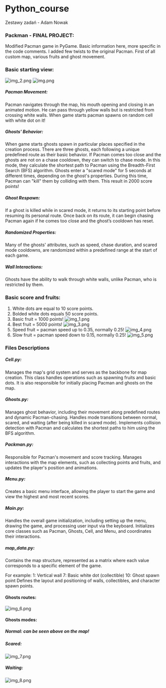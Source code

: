 # Python_course

Zestawy zadań - Adam Nowak 

### Packman - FINAL PROJECT: 
Modified Pacman game in PyGame. Basic information here, more specific in the code comments. 
I added few twists to the original Pacman. 
First of all custom map, various fruits and ghost movement.

### Basic starting view: 
![img_2.png](readme_images/img_2.png)
![img.png](readme_images/img.png)
##### Pacman Movement:
Pacman navigates through the map, his mouth opening and closing in an animated motion. He can pass through yellow walls but is restricted from crossing white walls.
When game starts pacman spawns on random cell with white dot on it!

##### Ghosts' Behavior:
When game starts ghosts spawn in particular places specified in the creation process.
There are three ghosts, each following a unique predefined route as their basic behavior.
If Pacman comes too close and the ghosts are not on a chase cooldown, they can switch to chase mode. In this mode, they calculate the shortest path to Pacman using the Breadth-First Search (BFS) algorithm.
Ghosts enter a "scared mode" for 5 seconds at different times, depending on the ghost's properties. During this time, Pacman can "kill" them by colliding with them. This result in 2000 score points!

##### Ghost Respawn:
If a ghost is killed while in scared mode, it returns to its starting point before resuming its personal route. Once back on its route, it can begin chasing Pacman again if he comes too close and the ghost’s cooldown has reset.
##### Randomized Properties:
Many of the ghosts' attributes, such as speed, chase duration, and scared mode cooldowns, are randomized within a predefined range at the start of each game.
##### Wall Interactions:
Ghosts have the ability to walk through white walls, unlike Pacman, who is restricted by them.

### Basic score and fruits: 
1. White dots are equal to 10 score points.
2. Bolded white dots equals 50 score points. 
3. Basic fruit = 1000 points!
![img_1.png](readme_images/img_1.png)
4. Best fruit = 5000 points!
![img_3.png](readme_images/img_3.png)
5. Speed fruit = pacman speed up to 0.35, normally 0.25!
![img_4.png](readme_images/img_4.png)
6. Slow fruit = pacman speed down to 0.15, normally 0.25!
![img_5.png](readme_images/img_5.png)


### Files Descriptions
##### Cell.py: 
Manages the map's grid system and serves as the backbone for map creation. This class handles operations such as spawning fruits and basic dots. It is also responsible for initially placing Pacman and ghosts on the map.
##### Ghosts.py: 
Manages ghost behavior, including their movement along predefined routes and dynamic Pacman-chasing. Handles mode transitions between normal, scared, and waiting (after being killed in scared mode). Implements collision detection with Pacman and calculates the shortest paths to him using the BFS algorithm.
##### Packman.py: 
Responsible for Pacman's movement and score tracking. Manages interactions with the map elements, such as collecting points and fruits, and updates the player's position and animations.
##### Menu.py: 
Creates a basic menu interface, allowing the player to start the game and view the highest and most recent scores.
##### Main.py: 
Handles the overall game initialization, including setting up the menu, drawing the game, and processing user input via the keyboard. Initializes core classes such as Pacman, Ghosts, Cell, and Menu, and coordinates their interactions.
##### map_data.py: 
Contains the map structure, represented as a matrix where each value corresponds to a specific element of the game. 

For example:
1: Vertical wall
7: Basic white dot (collectible)
10: Ghost spawn point
Defines the layout and positioning of walls, collectibles, and character spawn points.


#### Ghosts routes: 
![img_6.png](readme_images/img_6.png)
#### Ghosts modes: 
##### Normal: can be seen above on the map!
##### Scared: 
![img_7.png](readme_images/img_7.png) 
##### Waiting: 
![img_8.png](readme_images/img_8.png)

